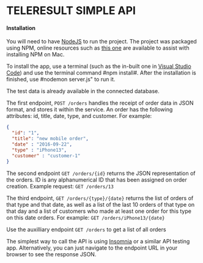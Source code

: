 # TELERESULT SIMPLE API

#### Installation
You will need to have [NodeJS](https://nodejs.org/en/download/) to run the project. The project was packaged using NPM, online resources such as [this one](https://enterflash.io/posts/how-to-install-nodejs-and-npm-on-windows-mac-or-linux) are available to assist with installing NPM on Mac.

To install the app, use a terminal (such as the in-built one in [Visual Studio Code](https://nodejs.org/en/download/)) and use the terminal command #npm install#. After the installation is finished, use #nodemon server.js" to run it.

The test data is already available in the connected database.

The first endpoint, `POST /orders` handles the receipt of order data in JSON format, and stores it within the service.
An order has the following attributes: id, title, date, type, and customer. For example:

```JSON
{
  "id": "1",
  "title": "new mobile order",
  "date" : "2016-09-22",
  "type" : "iPhone13",
  "customer" : "customer-1"
}

```

The second endpoint `GET /orders/{id}` returns the JSON representation of the orders. ID is any alphanumerical ID that has been assigned on order creation. Example request: `GET /orders/13`

The third endpoint, `GET /orders/{type}/{date}` returns the list of orders of that type and that date, as well as a list of the last 10 orders of that type on that day and a list of customers who made at least one order for this type on this date orders. For example: `GET /orders/iPhone13/{date}`

Use the auxilliary endpoint `GET /orders` to get a list of all orders

The simplest way to call the API is using [Insomnia](https://insomnia.rest/download) or a similar API testing app. Alternatively, you can just navigate to the endpoint URL in your browser to see the response JSON.

